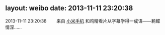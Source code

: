 layout: weibo
date: 2013-11-11 23:20:38
---
<meta name="referrer" content="no-referrer" />

2013-11-11 23:20:38  &nbsp;&nbsp;&nbsp;&nbsp;&nbsp;&nbsp; 来自 <a href="http://app.weibo.com/t/feed/22zMnn" rel="nofollow">小米手机</a>
和鸡精看片从字幕学得一成语——鹣鲽情深…… ​​​
